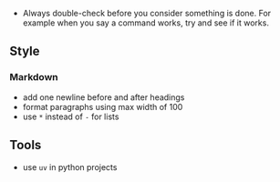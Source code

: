 * Always double-check before you consider something is done. For example when you say a command
works, try and see if it works.

## Style

### Markdown

* add one newline before and after headings
* format paragraphs using max width of 100
* use `*` instead of `-` for lists

## Tools

* use `uv` in python projects

